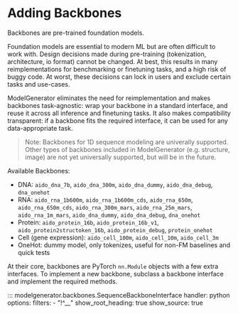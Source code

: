 # Adding Backbones

Backbones are pre-trained foundation models. 

Foundation models are essential to modern ML but are often difficult to work with.
Design decisions made during pre-training (tokenization, architecture, io format) cannot be changed.
At best, this results in many reimplementations for benchmarking or finetuning tasks, and a high risk of buggy code.
At worst, these decisions can lock in users and exclude certain tasks and use-cases.

ModelGenerator eliminates the need for reimplementation and makes backbones task-agnostic: wrap your backbone in a standard interface, and reuse it across all inference and finetuning tasks.
It also makes compatibility transparent: if a backbone fits the required interface, it can be used for any data-appropriate task.

> Note: Backbones for 1D sequence modeling are univerally supported. Other types of backbones included in ModelGenerator (e.g. structure, image) are not yet universally supported, but will be in the future.

Available Backbones: 

- DNA: `aido_dna_7b`, `aido_dna_300m`, `aido_dna_dummy`, `aido_dna_debug`, `dna_onehot`
- RNA: `aido_rna_1b600m`, `aido_rna_1b600m_cds`, `aido_rna_650m`, `aido_rna_650m_cds`, `aido_rna_300m_mars`, `aido_rna_25m_mars`, `aido_rna_1m_mars`, `aido_dna_dummy`, `aido_dna_debug`, `dna_onehot`
- Protein: `aido_protein_16b`, `aido_protein_16b_v1`, `aido_protein2structoken_16b`, `aido_protein_debug`, `protein_onehot`
- Cell (gene expression): `aido_cell_100m`, `aido_cell_10m`, `aido_cell_3m`
- OneHot: dummy model, only tokenizes, useful for non-FM baselines and quick tests

At their core, backbones are PyTorch `nn.Module` objects with a few extra interfaces. 
To implement a new backbone, subclass a backbone interface and implement the required methods.

::: modelgenerator.backbones.SequenceBackboneInterface
    handler: python
    options:
      filters:
        - "!^__"
      show_root_heading: true
      show_source: true